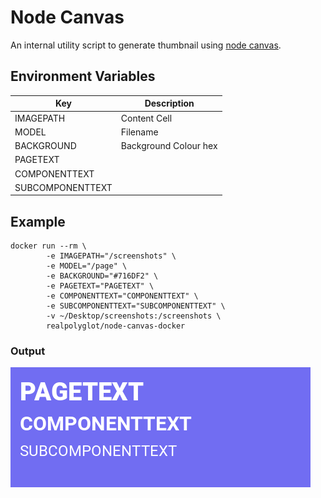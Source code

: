 # Node Canvas
An internal utility script to generate thumbnail using [node canvas](https://github.com/Automattic/node-canvas).

## Environment Variables
| Key         		| Description  			|
|-------------------|-----------------------|
| IMAGEPATH   		| Content Cell 			|
| MODEL 	  		| Filename 	   			|
| BACKGROUND  		| Background Colour hex |
| PAGETEXT    		|              			|
| COMPONENTTEXT 	|              			|
| SUBCOMPONENTTEXT 	|              			|


## Example
```shell
docker run --rm \
        -e IMAGEPATH="/screenshots" \
        -e MODEL="/page" \
        -e BACKGROUND="#716DF2" \
        -e PAGETEXT="PAGETEXT" \
        -e COMPONENTTEXT="COMPONENTTEXT" \
        -e SUBCOMPONENTTEXT="SUBCOMPONENTTEXT" \
        -v ~/Desktop/screenshots:/screenshots \
        realpolyglot/node-canvas-docker
```

### Output
![Alt text](example.png?raw=true "Example output of docker command")
